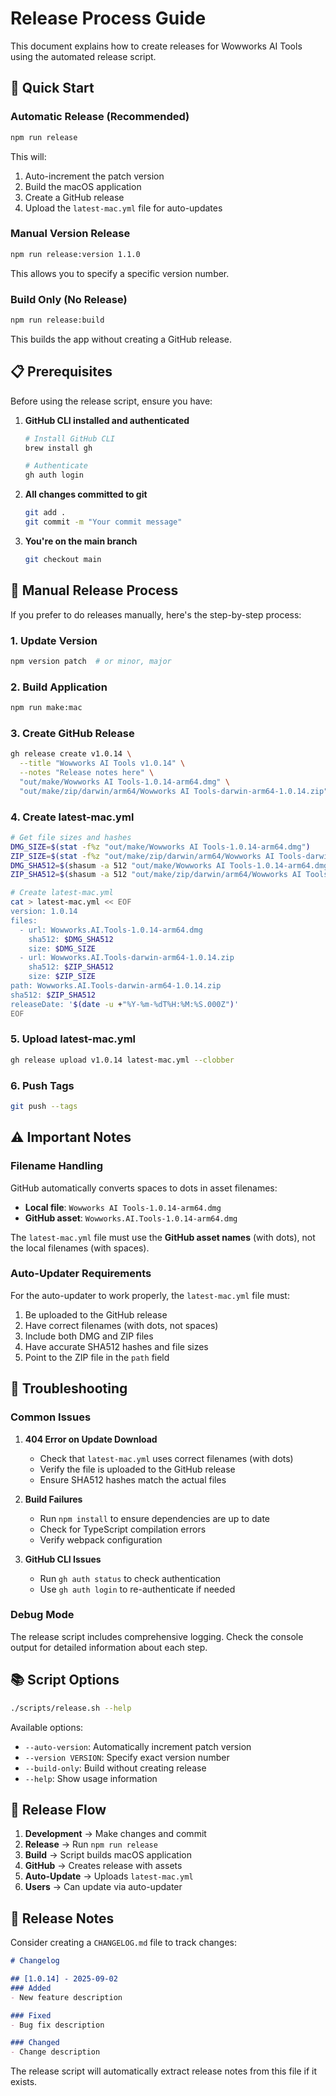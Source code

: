 # Release Process Guide

This document explains how to create releases for Wowworks AI Tools using the automated release script.

## 🚀 Quick Start

### Automatic Release (Recommended)
```bash
npm run release
```
This will:
1. Auto-increment the patch version
2. Build the macOS application
3. Create a GitHub release
4. Upload the `latest-mac.yml` file for auto-updates

### Manual Version Release
```bash
npm run release:version 1.1.0
```
This allows you to specify a specific version number.

### Build Only (No Release)
```bash
npm run release:build
```
This builds the app without creating a GitHub release.

## 📋 Prerequisites

Before using the release script, ensure you have:

1. **GitHub CLI installed and authenticated**
   ```bash
   # Install GitHub CLI
   brew install gh
   
   # Authenticate
   gh auth login
   ```

2. **All changes committed to git**
   ```bash
   git add .
   git commit -m "Your commit message"
   ```

3. **You're on the main branch**
   ```bash
   git checkout main
   ```

## 🔧 Manual Release Process

If you prefer to do releases manually, here's the step-by-step process:

### 1. Update Version
```bash
npm version patch  # or minor, major
```

### 2. Build Application
```bash
npm run make:mac
```

### 3. Create GitHub Release
```bash
gh release create v1.0.14 \
  --title "Wowworks AI Tools v1.0.14" \
  --notes "Release notes here" \
  "out/make/Wowworks AI Tools-1.0.14-arm64.dmg" \
  "out/make/zip/darwin/arm64/Wowworks AI Tools-darwin-arm64-1.0.14.zip"
```

### 4. Create latest-mac.yml
```bash
# Get file sizes and hashes
DMG_SIZE=$(stat -f%z "out/make/Wowworks AI Tools-1.0.14-arm64.dmg")
ZIP_SIZE=$(stat -f%z "out/make/zip/darwin/arm64/Wowworks AI Tools-darwin-arm64-1.0.14.zip")
DMG_SHA512=$(shasum -a 512 "out/make/Wowworks AI Tools-1.0.14-arm64.dmg" | cut -d' ' -f1)
ZIP_SHA512=$(shasum -a 512 "out/make/zip/darwin/arm64/Wowworks AI Tools-darwin-arm64-1.0.14.zip" | cut -d' ' -f1)

# Create latest-mac.yml
cat > latest-mac.yml << EOF
version: 1.0.14
files:
  - url: Wowworks.AI.Tools-1.0.14-arm64.dmg
    sha512: $DMG_SHA512
    size: $DMG_SIZE
  - url: Wowworks.AI.Tools-darwin-arm64-1.0.14.zip
    sha512: $ZIP_SHA512
    size: $ZIP_SIZE
path: Wowworks.AI.Tools-darwin-arm64-1.0.14.zip
sha512: $ZIP_SHA512
releaseDate: '$(date -u +"%Y-%m-%dT%H:%M:%S.000Z")'
EOF
```

### 5. Upload latest-mac.yml
```bash
gh release upload v1.0.14 latest-mac.yml --clobber
```

### 6. Push Tags
```bash
git push --tags
```

## ⚠️ Important Notes

### Filename Handling
GitHub automatically converts spaces to dots in asset filenames:
- **Local file**: `Wowworks AI Tools-1.0.14-arm64.dmg`
- **GitHub asset**: `Wowworks.AI.Tools-1.0.14-arm64.dmg`

The `latest-mac.yml` file must use the **GitHub asset names** (with dots), not the local filenames (with spaces).

### Auto-Updater Requirements
For the auto-updater to work properly, the `latest-mac.yml` file must:
1. Be uploaded to the GitHub release
2. Have correct filenames (with dots, not spaces)
3. Include both DMG and ZIP files
4. Have accurate SHA512 hashes and file sizes
5. Point to the ZIP file in the `path` field

## 🐛 Troubleshooting

### Common Issues

1. **404 Error on Update Download**
   - Check that `latest-mac.yml` uses correct filenames (with dots)
   - Verify the file is uploaded to the GitHub release
   - Ensure SHA512 hashes match the actual files

2. **Build Failures**
   - Run `npm install` to ensure dependencies are up to date
   - Check for TypeScript compilation errors
   - Verify webpack configuration

3. **GitHub CLI Issues**
   - Run `gh auth status` to check authentication
   - Use `gh auth login` to re-authenticate if needed

### Debug Mode
The release script includes comprehensive logging. Check the console output for detailed information about each step.

## 📚 Script Options

```bash
./scripts/release.sh --help
```

Available options:
- `--auto-version`: Automatically increment patch version
- `--version VERSION`: Specify exact version number
- `--build-only`: Build without creating release
- `--help`: Show usage information

## 🔄 Release Flow

1. **Development** → Make changes and commit
2. **Release** → Run `npm run release`
3. **Build** → Script builds macOS application
4. **GitHub** → Creates release with assets
5. **Auto-Update** → Uploads `latest-mac.yml`
6. **Users** → Can update via auto-updater

## 📝 Release Notes

Consider creating a `CHANGELOG.md` file to track changes:

```markdown
# Changelog

## [1.0.14] - 2025-09-02
### Added
- New feature description

### Fixed
- Bug fix description

### Changed
- Change description
```

The release script will automatically extract release notes from this file if it exists.

